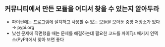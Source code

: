 ## 커뮤니티에서 만든 모듈을 어디서 찾을 수 있는지 알아두라

- 파이썬에는 프로그램에 설치하고 사용할 수 있는 모듈을 모아둔 중앙 저장소가 있다 &rarr; pypi.org
- 낯선 문제에 직면했을 때는 문제를 해결하는데 필요한 코드를 파이Tjs 패키지 인덱스(PyPI)에서 찾아 보면 좋다 